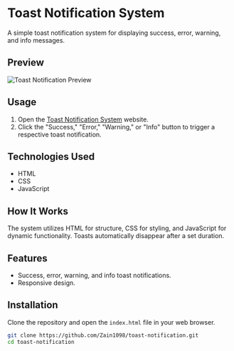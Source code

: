 # Toast Notification System

A simple toast notification system for displaying success, error, warning, and info messages.

## Preview

![Toast Notification Preview](/path/to/screenshot.png)

## Usage

1. Open the [Toast Notification System](#) website.
2. Click the "Success," "Error," "Warning," or "Info" button to trigger a respective toast notification.

## Technologies Used

- HTML
- CSS
- JavaScript

## How It Works

The system utilizes HTML for structure, CSS for styling, and JavaScript for dynamic functionality. Toasts automatically disappear after a set duration.

## Features

- Success, error, warning, and info toast notifications.
- Responsive design.

## Installation

Clone the repository and open the `index.html` file in your web browser.

```bash
git clone https://github.com/Zain1098/toast-notification.git
cd toast-notification
